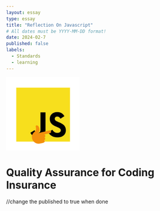 ```yaml
---
layout: essay
type: essay
title: "Reflection On Javascript"
# All dates must be YYYY-MM-DD format!
date: 2024-02-7
published: false
labels:
  - Standards
  - learning
---
```


<img width="200px" class="rounded float-start pe-4" src="../img/thinking-js.png">

<h1>Quality Assurance for Coding Insurance</h1>

  <p></p>
  
  <p></p>
  
  <p></p>
//change the published to true when done
